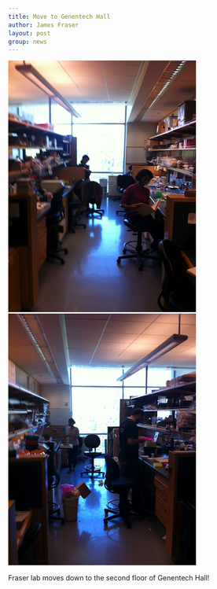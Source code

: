 ```yaml
---
title: Move to Genentech Hall
author: James Fraser
layout: post
group: news
---
```

 <img src="/static/img/news/new-digs.jpg" alt="GH1" class="img-fluid">

 <img src="/static/img/news/new-digs2.jpg" alt="GH2" class="img-fluid">

Fraser lab moves down to the second floor of Genentech Hall!